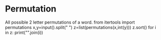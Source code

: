 # Permutation
All possible 2 letter permutations of a word.
from itertools import permutations
x,y=input().split(" ")
z=list(permutations(x,int(y)))
z.sort()
for i in z:
    print("".join(i))
